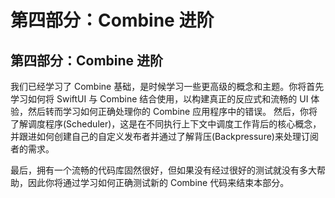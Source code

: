 # 第四部分：Combine 进阶

## 第四部分：Combine 进阶

我们已经学习了 Combine 基础，是时候学习一些更高级的概念和主题。你将首先学习如何将 SwiftUI 与 Combine 结合使用，以构建真正的反应式和流畅的 UI 体验，然后转而学习如何正确处理你的 Combine 应用程序中的错误。 然后，你将了解调度程序(Scheduler)，这是在不同执行上下文中调度工作背后的核心概念，并跟进如何创建自己的自定义发布者并通过了解背压(Backpressure)来处理订阅者的需求。

最后，拥有一个流畅的代码库固然很好，但如果没有经过很好的测试就没有多大帮助，因此你将通过学习如何正确测试新的 Combine 代码来结束本部分。
